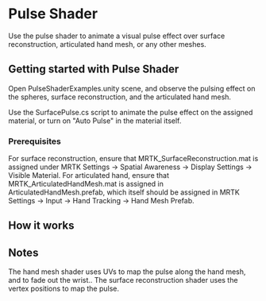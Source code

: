 # Pulse Shader

Use the pulse shader to animate a visual pulse effect over surface reconstruction, articulated hand mesh, or any other meshes.

## Getting started with Pulse Shader
Open PulseShaderExamples.unity scene, and observe the pulsing effect on the spheres, surface reconstruction, and the articulated hand mesh.

Use the SurfacePulse.cs script to animate the pulse effect on the assigned material, or turn on "Auto Pulse" in the material itself.

### Prerequisites

For surface reconstruction, ensure that MRTK_SurfaceReconstruction.mat is assigned under MRTK Settings -> Spatial Awareness -> Display Settings -> Visible Material.
For articulated hand, ensure that MRTK_ArticulatedHandMesh.mat is assigned in ArticulatedHandMesh.prefab, which itself should be assigned in MRTK Settings -> Input -> Hand Tracking -> Hand Mesh Prefab.

## How it works

## Notes
The hand mesh shader uses UVs to map the pulse along the hand mesh, and to fade out the wrist..  The surface reconstruction shader uses the vertex positions to map the pulse.